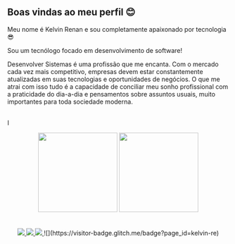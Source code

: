 ## Boas vindas ao meu perfil 😊

Meu nome é Kelvin Renan e sou completamente apaixonado por tecnologia 😎

Sou um tecnólogo focado em desenvolvimento de software!

Desenvolver Sistemas é uma profissão que me encanta. Com o mercado cada vez mais competitivo, empresas devem estar constantemente atualizadas em suas tecnologias e oportunidades de negócios. O que me atrai com isso tudo é a capacidade de conciliar meu sonho profissional com a praticidade do dia-a-dia e pensamentos sobre assuntos usuais, muito importantes para toda sociedade moderna.

<br>I

<!--GITHUB STATUS-->

  <!--TEMAS:dark,radical,merko,gruvbox,tokyonight,onedark,cobalt,synthwave,highcontrast,
  dracula -->
<div align="center">
    <img height="180en"src="https://github-readme-stats.vercel.app/api?username=kelvin-re&show_icons=true&theme=radical&include_all_commits=true&count_private=true"/>
    <img height="180en"src="https://github-readme-stats.vercel.app/api/top-langs/?username=kelvin-re&layout=compact&langs_count=7&theme=dark"/>
</div>

<br>

<!--TEMAS:dark,radical,merko,gruvbox,tokyonight,onedark,cobalt,synthwave,highcontrast,
dracula -->

<br>

<!--REDES SOCIAIS-->
<div align="center">
    <a href="https://www.facebook.com/kelvin.re/" target="_blank">
    <img src="https://img.shields.io/badge/-facebook-%23000099?style=for-the-badge&logo=facebookslogoColor=white" target="_blank">
    </a>
    <a href="https://instagram.com/kelvin_re" target="_blank">
        <img src="https://img.shields.io/badge/-Instagram-%23E4405F?style=for-the-badge&logo=instagram&logoColor=white" target="_blank">
    </a>
    <a href="https://www.linkedin.com/in/kelvinsantos/" target="_blank">
        <img src="https://img.shields.io/badge/-LinkedIn-%23007785?style=for-the-badge&logo=linkedinslogoColor=white" target="_blank">
    </a>
    ![](https://visitor-badge.glitch.me/badge?page_id=kelvin-re)
</div>
